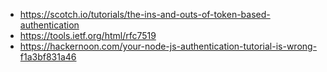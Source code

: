 - https://scotch.io/tutorials/the-ins-and-outs-of-token-based-authentication
- https://tools.ietf.org/html/rfc7519
- https://hackernoon.com/your-node-js-authentication-tutorial-is-wrong-f1a3bf831a46
